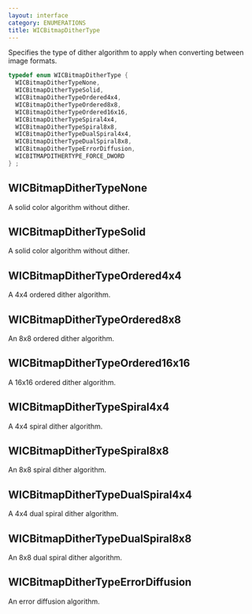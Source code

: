 ```yaml
---
layout: interface
category: ENUMERATIONS
title: WICBitmapDitherType
---
```


Specifies the type of dither algorithm to apply when converting between image formats.

```cpp
typedef enum WICBitmapDitherType {
  WICBitmapDitherTypeNone,
  WICBitmapDitherTypeSolid,
  WICBitmapDitherTypeOrdered4x4,
  WICBitmapDitherTypeOrdered8x8,
  WICBitmapDitherTypeOrdered16x16,
  WICBitmapDitherTypeSpiral4x4,
  WICBitmapDitherTypeSpiral8x8,
  WICBitmapDitherTypeDualSpiral4x4,
  WICBitmapDitherTypeDualSpiral8x8,
  WICBitmapDitherTypeErrorDiffusion,
  WICBITMAPDITHERTYPE_FORCE_DWORD
} ;
```

## WICBitmapDitherTypeNone

A solid color algorithm without dither.

## WICBitmapDitherTypeSolid

A solid color algorithm without dither.

## WICBitmapDitherTypeOrdered4x4

A 4x4 ordered dither algorithm.

## WICBitmapDitherTypeOrdered8x8

An 8x8 ordered dither algorithm.

## WICBitmapDitherTypeOrdered16x16

A 16x16 ordered dither algorithm.

## WICBitmapDitherTypeSpiral4x4

A 4x4 spiral dither algorithm.

## WICBitmapDitherTypeSpiral8x8

An 8x8 spiral dither algorithm.

## WICBitmapDitherTypeDualSpiral4x4

A 4x4 dual spiral dither algorithm.

## WICBitmapDitherTypeDualSpiral8x8

An 8x8 dual spiral dither algorithm.

## WICBitmapDitherTypeErrorDiffusion

An error diffusion algorithm.
